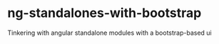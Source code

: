 # ng-standalones-with-bootstrap
Tinkering with angular standalone modules with a bootstrap-based ui
